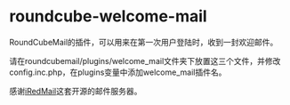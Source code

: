 # roundcube-welcome-mail
RoundCubeMail的插件，可以用来在第一次用户登陆时，收到一封欢迎邮件。

请在roundcubemail/plugins/welcome_mail文件夹下放置这三个文件，并修改config.inc.php，在plugins变量中添加welcome_mail插件名。

感谢[iRedMail](http://www.iredmail.com/)这套开源的邮件服务器。

